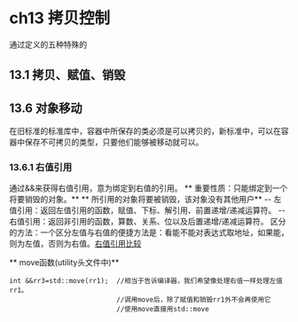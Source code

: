 # ch13 拷贝控制
通过定义的五种特殊的
## 13.1 拷贝、赋值、销毁
## 13.6 对象移动
在旧标准的标准库中，容器中所保存的类必须是可以拷贝的，新标准中，可以在容器中保存不可拷贝的类型，只要他们能够被移动就可以。
### 13.6.1 右值引用
通过&&来获得右值引用，意为绑定到右值的引用。
** 重要性质：只能绑定到一个将要销毁的对象。**
** 所引用的对象将要被销毁，该对象没有其他用户**
-- 左值引用：返回左值引用的函数，赋值、下标、解引用、前置递增/递减运算符。
-- 右值引用：返回非引用的函数，算数、关系、位以及后置递增/递减运算符。
区分的方法：一个区分左值与右值的便捷方法是：看能不能对表达式取地址，如果能，则为左值，否则为右值。[右值引用比较](http://blog.csdn.net/yapian8/article/details/42341307)

** move函数(utility头文件中)**
```
int &&rr3=std::move(rr1);  //相当于告诉编译器，我们希望像处理右值一样处理左值rr1。
                           //调用move后，除了赋值和销毁rr1外不会再使用它
                           //使用move直接用std::move
```
